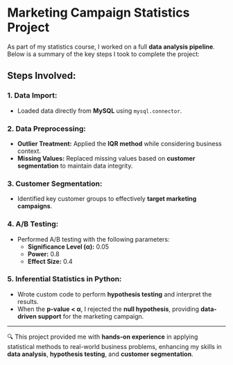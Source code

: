 # Marketing Campaign Statistics Project

As part of my statistics course, I worked on a full **data analysis pipeline**. Below is a summary of the key steps I took to complete the project:

## Steps Involved:

### 1. Data Import:
- Loaded data directly from **MySQL** using `mysql.connector`.

### 2. Data Preprocessing:
- **Outlier Treatment:** Applied the **IQR method** while considering business context.
- **Missing Values:** Replaced missing values based on **customer segmentation** to maintain data integrity.

### 3. Customer Segmentation:
- Identified key customer groups to effectively **target marketing campaigns**.

### 4. A/B Testing:
- Performed A/B testing with the following parameters:
  - **Significance Level (α):** 0.05
  - **Power:** 0.8
  - **Effect Size:** 0.4

### 5. Inferential Statistics in Python:
- Wrote custom code to perform **hypothesis testing** and interpret the results.
- When the **p-value < α**, I rejected the **null hypothesis**, providing **data-driven support** for the marketing campaign.

---

🔍 This project provided me with **hands-on experience** in applying statistical methods to real-world business problems, enhancing my skills in **data analysis**, **hypothesis testing**, and **customer segmentation**.
